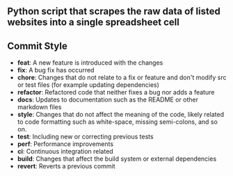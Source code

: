 ## Python script that scrapes the raw data of listed websites into a single spreadsheet cell

## Commit Style

- **feat**: A new feature is introduced with the changes
- **fix**: A bug fix has occurred
- **chore**: Changes that do not relate to a fix or feature and don't modify src or test files (for example updating dependencies)
- **refactor**: Refactored code that neither fixes a bug nor adds a feature
- **docs**: Updates to documentation such as the README or other markdown files
- **style**: Changes that do not affect the meaning of the code, likely related to code formatting such as white-space, missing semi-colons, and so on.
- **test**: Including new or correcting previous tests
- **perf**: Performance improvements
- **ci**: Continuous integration related
- **build**: Changes that affect the build system or external dependencies
- **revert**: Reverts a previous commit
